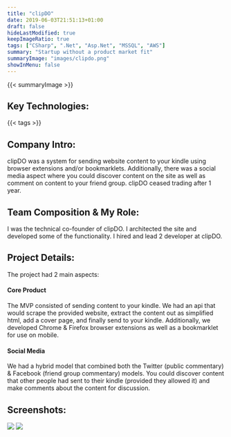 ```yaml
---
title: "clipDO"
date: 2019-06-03T21:51:13+01:00
draft: false
hideLastModified: true
keepImageRatio: true
tags: ["CSharp", ".Net", "Asp.Net", "MSSQL", "AWS"]
summary: "Startup without a product market fit"
summaryImage: "images/clipdo.png" 
showInMenu: false
---
```


{{< summaryImage >}}

## Key Technologies:
{{< tags >}}

## Company Intro:

clipDO was a system for sending website content to your kindle using browser extensions and/or bookmarklets. Additionally, there was a social media 
aspect where you could discover content on the site as well as comment on content to your friend group. clipDO ceased trading after 1 year.

## Team Composition & My Role:

I was the technical co-founder of clipDO. I architected the site and developed some of the functionality. I hired and lead 2 developer at clipDO.

## Project Details:

The project had 2 main aspects:

#### Core Product

The MVP consisted of sending content to your kindle. We had an api that would scrape the provided website, extract the content out as simplified html, add a cover page, and finally send to your kindle. Additionally, we developed Chrome & Firefox browser extensions as well as a bookmarklet for use on mobile.

#### Social Media

We had a hybrid model that combined both the Twitter (public commentary) & Facebook (friend group commentary) models. You could discover content that other people had sent to their kindle (provided they allowed it) and make comments about the content for discussion.


## Screenshots:

![](images/fire.jpg)
![](images/chrome.png)

